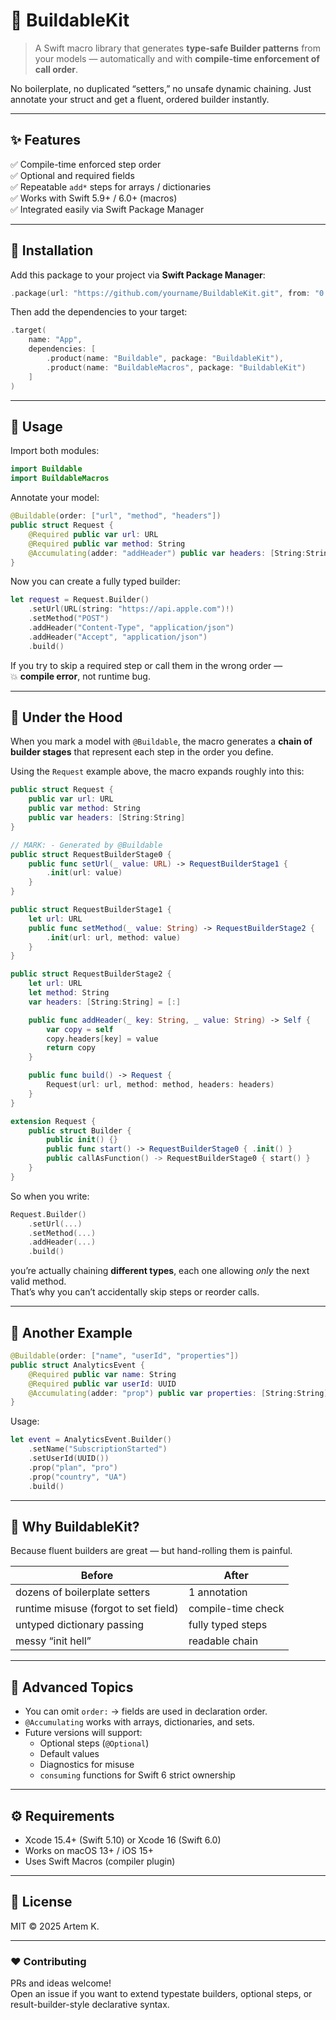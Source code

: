 # 🧱 BuildableKit

> A Swift macro library that generates **type-safe Builder patterns** from your models — automatically and with **compile-time enforcement of call order**.

No boilerplate, no duplicated “setters,” no unsafe dynamic chaining.
Just annotate your struct and get a fluent, ordered builder instantly.

---

## ✨ Features

✅ Compile-time enforced step order  
✅ Optional and required fields  
✅ Repeatable `add*` steps for arrays / dictionaries  
✅ Works with Swift 5.9+ / 6.0+ (macros)  
✅ Integrated easily via Swift Package Manager  

---

## 🧩 Installation

Add this package to your project via **Swift Package Manager**:

```swift
.package(url: "https://github.com/yourname/BuildableKit.git", from: "0.1.0")
```

Then add the dependencies to your target:

```swift
.target(
    name: "App",
    dependencies: [
        .product(name: "Buildable", package: "BuildableKit"),
        .product(name: "BuildableMacros", package: "BuildableKit")
    ]
)
```

---

## 🚀 Usage

Import both modules:

```swift
import Buildable
import BuildableMacros
```

Annotate your model:

```swift
@Buildable(order: ["url", "method", "headers"])
public struct Request {
    @Required public var url: URL
    @Required public var method: String
    @Accumulating(adder: "addHeader") public var headers: [String:String] = [:]
}
```

Now you can create a fully typed builder:

```swift
let request = Request.Builder()
    .setUrl(URL(string: "https://api.apple.com")!)
    .setMethod("POST")
    .addHeader("Content-Type", "application/json")
    .addHeader("Accept", "application/json")
    .build()
```

If you try to skip a required step or call them in the wrong order —  
💥 **compile error**, not runtime bug.

---

## 🧠 Under the Hood

When you mark a model with `@Buildable`, the macro generates a **chain of builder stages** that represent each step in the order you define.

Using the `Request` example above, the macro expands roughly into this:

```swift
public struct Request {
    public var url: URL
    public var method: String
    public var headers: [String:String]
}

// MARK: - Generated by @Buildable
public struct RequestBuilderStage0 {
    public func setUrl(_ value: URL) -> RequestBuilderStage1 {
        .init(url: value)
    }
}

public struct RequestBuilderStage1 {
    let url: URL
    public func setMethod(_ value: String) -> RequestBuilderStage2 {
        .init(url: url, method: value)
    }
}

public struct RequestBuilderStage2 {
    let url: URL
    let method: String
    var headers: [String:String] = [:]

    public func addHeader(_ key: String, _ value: String) -> Self {
        var copy = self
        copy.headers[key] = value
        return copy
    }

    public func build() -> Request {
        Request(url: url, method: method, headers: headers)
    }
}

extension Request {
    public struct Builder {
        public init() {}
        public func start() -> RequestBuilderStage0 { .init() }
        public callAsFunction() -> RequestBuilderStage0 { start() }
    }
}
```

So when you write:

```swift
Request.Builder()
    .setUrl(...)
    .setMethod(...)
    .addHeader(...)
    .build()
```

you’re actually chaining **different types**, each one allowing *only* the next valid method.  
That’s why you can’t accidentally skip steps or reorder calls.

---

## 🧩 Another Example

```swift
@Buildable(order: ["name", "userId", "properties"])
public struct AnalyticsEvent {
    @Required public var name: String
    @Required public var userId: UUID
    @Accumulating(adder: "prop") public var properties: [String:String] = [:]
}
```

Usage:

```swift
let event = AnalyticsEvent.Builder()
    .setName("SubscriptionStarted")
    .setUserId(UUID())
    .prop("plan", "pro")
    .prop("country", "UA")
    .build()
```

---

## 🧱 Why BuildableKit?

Because fluent builders are great — but hand-rolling them is painful.

| Before | After |
|--------|--------|
| dozens of boilerplate setters | 1 annotation |
| runtime misuse (forgot to set field) | compile-time check |
| untyped dictionary passing | fully typed steps |
| messy “init hell” | readable chain |

---

## 🧰 Advanced Topics

- You can omit `order:` → fields are used in declaration order.  
- `@Accumulating` works with arrays, dictionaries, and sets.  
- Future versions will support:
  - Optional steps (`@Optional`)
  - Default values
  - Diagnostics for misuse
  - `consuming` functions for Swift 6 strict ownership

---

## ⚙️ Requirements

- Xcode 15.4+ (Swift 5.10) or Xcode 16 (Swift 6.0)
- Works on macOS 13+ / iOS 15+
- Uses Swift Macros (compiler plugin)

---

## 🧾 License

MIT © 2025 Artem K.

---

### ❤️ Contributing

PRs and ideas welcome!  
Open an issue if you want to extend typestate builders, optional steps, or result-builder-style declarative syntax.
